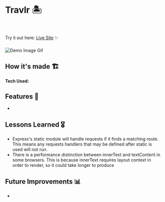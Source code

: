 
# Travlr 🏝️

<br><br>Try it out here: [Live Site](#) ✨
###
![Demo Image Gif](#)

## How it's made  🏗
**Tech Used:** 

## Features 📱
- 

## Lessons Learned 🎖
- Express's static module will handle requests if it finds a matching route. This means any requests handlers that may be defined after static is used will not run.
- There is a performance distinction between innerText and textContent in some browsers. This is because innerText requires layout context in order to render, so it could take longer to produce

## Future Improvements 📊
- 
